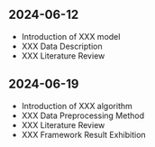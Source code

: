 ## 2024-06-12
* Introduction of XXX model
* XXX Data Description
* XXX Literature Review

## 2024-06-19
* Introduction of XXX algorithm
* XXX Data Preprocessing Method 
* XXX Literature Review
* XXX Framework Result Exhibition

<!--
**JUN-WEI-DING/JUN-WEI-DING** is a ✨ _special_ ✨ repository because its `README.md` (this file) appears on your GitHub profile.

Here are some ideas to get you started:

- 🔭 I’m currently working on ...
- 🌱 I’m currently learning ...
- 👯 I’m looking to collaborate on ...
- 🤔 I’m looking for help with ...
- 💬 Ask me about ...
- 📫 How to reach me: ...
- 😄 Pronouns: ...
- ⚡ Fun fact: ...
-->
